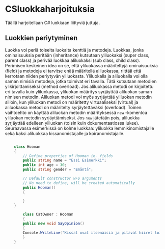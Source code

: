 # CSluokkaharjoituksia
Täällä harjoitellaan C# luokkaan liittyviä juttuja.

## Luokkien periytyminen
Luokka voi periä toiselta luokalta kenttiä ja metodeja. Luokkaa, jonka ominaisuuksia peritään (inheritance) kutsutaan yliluokaksi (super class, parent class) ja perivää luokkaa aliluokaksi (sub class, child class).
Perimisen keskeinen idea on se, että yliluokassa määriteltyjä ominaisuuksia (field) ja metodeja ei tarvitse enää määritellä aliluokassa, riittää että kerrotaan niiden periytyvän yliluokasta. Yliluokalla ja aliluokalla voi olla saman nimisiä metodeja, jotka toimivat eri tavalla. Tätä kutsutaan metodien ylikirjoittamiseksi (method overload). Jos aliluokassa metodi on kirjoitettu eri tavalla kuin yliluokassa, yliluokan määritys syrjäyttää aliluokan saman nimisen metodin. Aliluokan metodi voi myös syrjäyttää yliluokan metodin silloin, kun yliluokan metodi on määritetty virtuaaliseksi (virtual) ja aliluokassa metodi on määritelty syrjäytettäväksi (overload). Toinen vaihtoehto on käyttää aliluokan metodin määrityksessä `new` -komentoa yliluokan metodin syrjäyttämiseksi.  Jos `new` jätetään pois, aliluokka syrjäyttää edelleen yliluokan (toisin kuin dokumentaatiossa lukee). Seuraavassa esimerkissä on kolme luokkaa: yliluokka lemmikinomistajalle sekä kaksi aliluokkaa kissanomistajalle ja koiranomistajalle.

```csharp

    class Hooman
    {
        // Define properties of Hooman ie. fields
        public string name = "Essi Esimerkki";
        public int age = 30;
        public string gender = "Emäntä";

        // Default constructor w/o arguments
        // No need to define, will be created automatically
        public Hooman()
        {

        }
    }

        class CatOwner : Hooman
        {
        public new void SayOpinion()
        {
        Console.WriteLine("Kissat ovat itsenäisiä ja pitävät hiiret loitolla");
        }
    }
```
